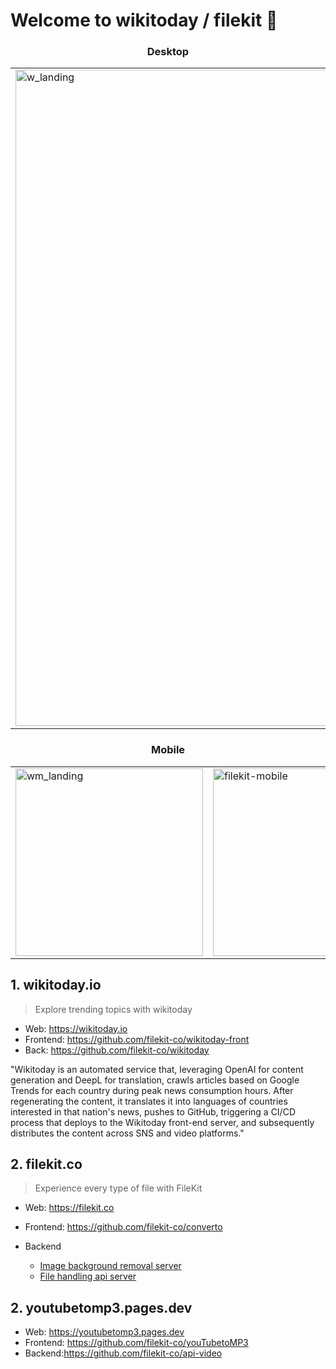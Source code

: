  # Welcome to wikitoday / filekit 👋 

<center>
<h3> Desktop </h3>

<table>
  <tr>
    <td><img width="1050" alt="w_landing" src="https://github.com/filekit-co/.github/assets/37536298/70fa19a3-3352-4454-91de-5cb95842bc11"></td>   
    <td><img width="900" alt="filekit" src="https://github.com/filekit-co/.github/assets/37536298/7cdf66cc-8e3c-4d8b-b182-40a5266c9299"></td>
   <td><img width="700" alt="youtube" src="https://github.com/filekit-co/.github/assets/37536298/b2a1ad25-a1c2-4fbc-8da1-d955301ee2c7"></td>
  </tr>

</table>

<h3> Mobile </h3>

<table>
<tr>
    <td><img height="300" alt="wm_landing" src="https://github.com/filekit-co/.github/assets/37536298/32b5e98e-ef7e-414f-9fbf-f73b2ab4cfc4"></td>
    <td><img height="300" alt="filekit-mobile" src="https://github.com/filekit-co/.github/assets/37536298/425e3df3-da56-4915-be09-72ffd2ec65fc"></td>
</tr>
</table>

</center>


## 1. wikitoday.io
> Explore trending topics with wikitoday

- Web: https://wikitoday.io
- Frontend: https://github.com/filekit-co/wikitoday-front
- Back: https://github.com/filekit-co/wikitoday


"Wikitoday is an automated service that, leveraging OpenAI for content generation and DeepL for translation, crawls articles based on Google Trends for each country during peak news consumption hours. After regenerating the content, it translates it into languages of countries interested in that nation's news, pushes to GitHub, triggering a CI/CD process that deploys to the Wikitoday front-end server, and subsequently distributes the content across SNS and video platforms."



## 2. filekit.co
> Experience every type of file with FileKit

- Web: https://filekit.co
 
- Frontend: https://github.com/filekit-co/converto
- Backend
  - [Image background removal server](https://github.com/filekit-co/api-bg-remove)
  - [File handling api server](https://github.com/filekit-co/api-file/tree/main)

## 2. youtubetomp3.pages.dev

- Web: https://youtubetomp3.pages.dev
- Frontend: https://github.com/filekit-co/youTubetoMP3
- Backend:https://github.com/filekit-co/api-video
